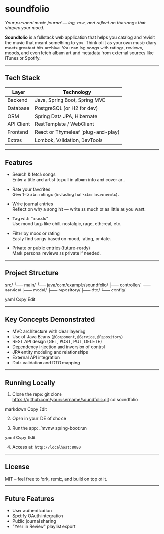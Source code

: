 # soundfolio

_Your personal music journal — log, rate, and reflect on the songs that shaped your mood._

**Soundfolio** is a fullstack web application that helps you catalog and revisit the music that meant something to you. Think of it as your own music diary meets greatest hits archive. You can log songs with ratings, reviews, moods, and even fetch album art and metadata from external sources like iTunes or Spotify.

---

## Tech Stack

| Layer      | Technology                       |
|------------|----------------------------------|
| Backend    | Java, Spring Boot, Spring MVC    |
| Database   | PostgreSQL (or H2 for dev)       |
| ORM        | Spring Data JPA, Hibernate       |
| API Client | RestTemplate / WebClient         |
| Frontend   | React or Thymeleaf (plug-and-play) |
| Extras     | Lombok, Validation, DevTools     |

---

## Features

- Search & fetch songs  
  Enter a title and artist to pull in album info and cover art.

- Rate your favorites  
  Give 1–5 star ratings (including half-star increments).

- Write journal entries  
  Reflect on why a song hit — write as much or as little as you want.

- Tag with “moods”  
  Use mood tags like chill, nostalgic, rage, ethereal, etc.

- Filter by mood or rating  
  Easily find songs based on mood, rating, or date.

- Private or public entries (future-ready)  
  Mark personal reviews as private if needed.

---

## Project Structure

src/
└── main/
└── java/com/example/soundfolio/
├── controller/
├── service/
├── model/
├── repository/
├── dto/
└── config/

yaml
Copy
Edit

---

## Key Concepts Demonstrated

- MVC architecture with clear layering
- Use of Java Beans (`@Component`, `@Service`, `@Repository`)
- REST API design (GET, POST, PUT, DELETE)
- Dependency injection and inversion of control
- JPA entity modeling and relationships
- External API integration
- Data validation and DTO mapping

---

## Running Locally

1. Clone the repo:
   git clone https://github.com/yourusername/soundfolio.git
   cd soundfolio

markdown
Copy
Edit

2. Open in your IDE of choice

3. Run the app:
   ./mvnw spring-boot:run

yaml
Copy
Edit

4. Access at:
   `http://localhost:8080`

---

## License

MIT – feel free to fork, remix, and build on top of it.

---

## Future Features

- User authentication
- Spotify OAuth integration
- Public journal sharing
- "Year in Review" playlist export